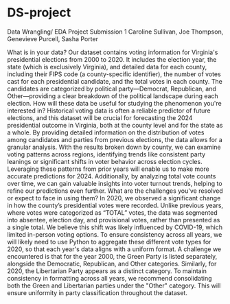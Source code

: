 # DS-project
Data Wrangling/ EDA Project Submission 1
Caroline Sullivan, Joe Thompson, Genevieve Purcell, Sasha Porter

What is in your data?
Our dataset contains voting information for Virginia's presidential elections from 2000 to 2020. It includes the election year, the state (which is exclusively Virginia), and detailed data for each county, including their FIPS code (a county-specific identifier), the number of votes cast for each presidential candidate, and the total votes in each county. The candidates are categorized by political party—Democrat, Republican, and Other—providing a clear breakdown of the political landscape during each election.
How will these data be useful for studying the phenomenon you're interested in?
Historical voting data is often a reliable predictor of future elections, and this dataset will be crucial for forecasting the 2024 presidential outcome in Virginia, both at the county level and for the state as a whole. By providing detailed information on the distribution of votes among candidates and parties from previous elections, the data allows for a granular analysis. With the results broken down by county, we can examine voting patterns across regions, identifying trends like consistent party leanings or significant shifts in voter behavior across election cycles. Leveraging these patterns from prior years will enable us to make more accurate predictions for 2024. Additionally, by analyzing total vote counts over time, we can gain valuable insights into voter turnout trends, helping to refine our predictions even further.
What are the challenges you've resolved or expect to face in using them?
In 2020, we observed a significant change in how the county’s presidential votes were recorded. Unlike previous years, where votes were categorized as “TOTAL” votes, the data was segmented into absentee, election day, and provisional votes, rather than presented as a single total. We believe this shift was likely influenced by COVID-19, which limited in-person voting options. To ensure consistency across all years, we will likely need to use Python to aggregate these different vote types for 2020, so that each year's data aligns with a uniform format. 
A challenge we encountered is that for the year 2000, the Green Party is listed separately, alongside the Democratic, Republican, and Other categories. Similarly, for 2020, the Libertarian Party appears as a distinct category. To maintain consistency in formatting across all years, we recommend consolidating both the Green and Libertarian parties under the "Other" category. This will ensure uniformity in party classification throughout the dataset.

